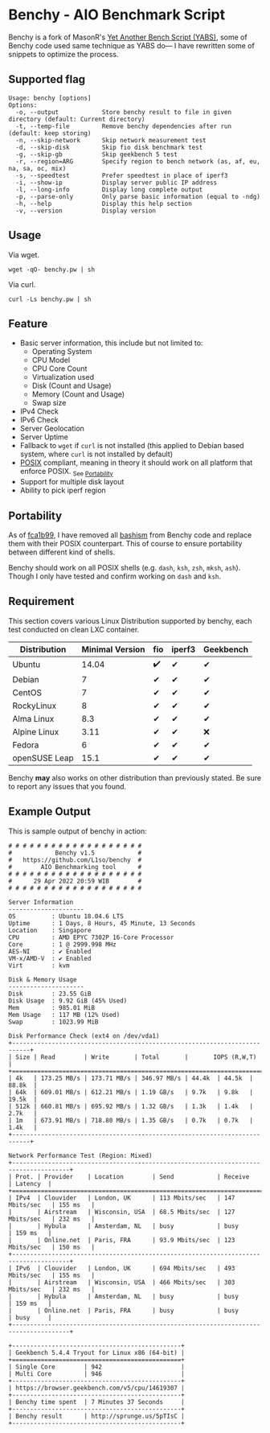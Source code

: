 # Benchy - AIO Benchmark Script

Benchy is a fork of MasonR's [Yet Another Bench Script (YABS)](https://github.com/masonr/yet-another-bench-script), some of Benchy code used same technique as YABS do— I have rewritten some of snippets to optimize the process.

## Supported flag
```
Usage: benchy [options]
Options:
  -o, --output            Store benchy result to file in given directory (default: Current directory)
  -t, --temp-file         Remove benchy dependencies after run (default: keep storing)
  -n, --skip-network      Skip network measurement test
  -d, --skip-disk         Skip fio disk benchmark test
  -g, --skip-gb           Skip geekbench 5 test
  -r, --region=ARG        Specify region to bench network (as, af, eu, na, sa, oc, mix)
  -s, --speedtest         Prefer speedtest in place of iperf3
  -i, --show-ip           Display server public IP address
  -l, --long-info         Display long complete output
  -p, --parse-only        Only parse basic information (equal to -ndg)
  -h, --help              Display this help section
  -v, --version           Display version
```

## Usage
Via wget.

	wget -qO- benchy.pw | sh
Via curl.

	curl -Ls benchy.pw | sh
## Feature
* Basic server information, this include but not limited to:
	* Operating System
	* CPU Model
	* CPU Core Count
	* Virtualization used
	* Disk (Count and Usage)
	* Memory (Count and Usage)
	* Swap size
* IPv4 Check
* IPv6 Check
* Server Geolocation
* Server Uptime
* Fallback to `wget` if `curl` is not installed (this applied to Debian based system, where `curl` is not installed by default)
* [POSIX](https://pubs.opengroup.org/onlinepubs/9699919799.2018edition/) compliant, meaning in theory it should work on all platform that enforce POSIX. <sub>See [Portability](https://github.com/L1so/benchy#portability)</sub>
* Support for multiple disk layout
* Ability to pick iperf region

## Portability
As of [fca1b99](https://github.com/L1so/benchy/commit/fca1b99b8fabeb563a8e6a628b82b4634e03b0f8), I have removed all [bashism](https://mywiki.wooledge.org/Bashism) from Benchy code and replace them with their POSIX counterpart. This of course to ensure portability between different kind of shells.

Benchy should work on all POSIX shells (e.g. `dash`, `ksh`, `zsh`, `mksh`, `ash`). Though I only have tested and confirm working on `dash` and `ksh`.

## Requirement
This section covers various Linux Distribution supported by benchy, each test conducted on clean LXC container.

| Distribution | Minimal Version |fio|iperf3|Geekbench|
| --- | --- |---|---|---|
| Ubuntu | 14.04 |✔️|✔|✔|
|Debian|7|✔|✔|✔|
| CentOS | 7 |✔|✔|✔|
| RockyLinux |8 |✔|✔|✔|
|Alma Linux|8.3|✔|✔|✔|
|Alpine Linux |3.11|✔|✔|❌|
|Fedora|6|✔|✔|✔|
|openSUSE Leap|15.1|✔|✔|✔|

Benchy **may** also works on other distribution than previously stated. Be sure to report any issues that you found.

## Example Output

This is sample output of benchy in action:
```
# # # # # # # # # # # # # # # # # # #
#            Benchy v1.5            #
#   https://github.com/L1so/benchy  #
#        AIO Benchmarking tool      #
# # # # # # # # # # # # # # # # # # #
#      29 Apr 2022 20:59 WIB        #
# # # # # # # # # # # # # # # # # # #

Server Information
---------------------
OS          : Ubuntu 18.04.6 LTS
Uptime      : 1 Days, 8 Hours, 45 Minute, 13 Seconds 
Location    : Singapore 
CPU         : AMD EPYC 7302P 16-Core Processor
Core        : 1 @ 2999.998 MHz
AES-NI      : ✔ Enabled
VM-x/AMD-V  : ✔ Enabled
Virt        : kvm       

Disk & Memory Usage
---------------------
Disk        : 23.55 GiB 
Disk Usage  : 9.92 GiB (45% Used)
Mem         : 985.01 MiB
Mem Usage   : 117 MB (12% Used)
Swap        : 1023.99 MiB

Disk Performance Check (ext4 on /dev/vda1)
+---------------------------------------------------------------------------+
| Size | Read        | Write       | Total       |       IOPS (R,W,T)       |
+===========================================================================+
| 4k   | 173.25 MB/s | 173.71 MB/s | 346.97 MB/s | 44.4k  | 44.5k  | 88.8k  |
| 64k  | 609.01 MB/s | 612.21 MB/s | 1.19 GB/s   | 9.7k   | 9.8k   | 19.5k  |
| 512k | 660.81 MB/s | 695.92 MB/s | 1.32 GB/s   | 1.3k   | 1.4k   | 2.7k   |
| 1m   | 673.91 MB/s | 718.80 MB/s | 1.35 GB/s   | 0.7k   | 0.7k   | 1.4k   |
+---------------------------------------------------------------------------+

Network Performance Test (Region: Mixed)
+--------------------------------------------------------------------------------------+
| Prot. | Provider    | Location        | Send            | Receive         | Latency  |
+======================================================================================+
| IPv4  | Clouvider   | London, UK      | 113 Mbits/sec   | 147 Mbits/sec   | 155 ms   |
|       | Airstream   | Wisconsin, USA  | 68.5 Mbits/sec  | 127 Mbits/sec   | 232 ms   |
|       | Hybula      | Amsterdam, NL   | busy            | busy            | 159 ms   |
|       | Online.net  | Paris, FRA      | 93.9 Mbits/sec  | 123 Mbits/sec   | 150 ms   |
+--------------------------------------------------------------------------------------+
| IPv6  | Clouvider   | London, UK      | 694 Mbits/sec   | 493 Mbits/sec   | 155 ms   |
|       | Airstream   | Wisconsin, USA  | 466 Mbits/sec   | 303 Mbits/sec   | 232 ms   |
|       | Hybula      | Amsterdam, NL   | busy            | busy            | 159 ms   |
|       | Online.net  | Paris, FRA      | busy            | busy            | busy     |
+--------------------------------------------------------------------------------------+

+-----------------------------------------------+
| Geekbench 5.4.4 Tryout for Linux x86 (64-bit) |
+===============================================+
| Single Core        | 942                      |
| Multi Core         | 946                      |
+-----------------------------------------------+
| https://browser.geekbench.com/v5/cpu/14619307 |
+-----------------------------------------------+
| Benchy time spent  | 7 Minutes 37 Seconds     |
+-----------------------------------------------+
| Benchy result      | http://sprunge.us/5pTIsC |
+-----------------------------------------------+
```

